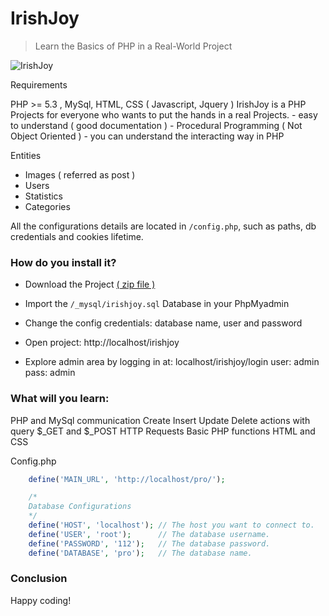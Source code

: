 # IrishJoy

<blockquote>
<p>Learn the Basics of PHP in a Real-World Project</p>
</blockquote>


![IrishJoy](https://raw.githubusercontent.com/ArditMustafaraj/IrishJoy/master/images/wiki_irishjoyz.png)

Requirements

PHP >= 5.3 , MySql, HTML, CSS ( Javascript, Jquery )
IrishJoy is a PHP Projects for everyone who wants to put the hands in a real Projects. 
	- easy to understand ( good documentation )
	- Procedural Programming ( Not Object Oriented ) - you can understand the interacting way in PHP
	
Entities
* Images ( referred as post )
* Users
* Statistics
* Categories

All the configurations details are located in <code>/config.php</code>, such as paths, db credentials and cookies lifetime.

### How do you install it?

* Download the Project [( zip file )](https://github.com/ArditMustafaraj/pro/archive/master.zip)
* Import the ```/_mysql/irishjoy.sql``` Database in your PhpMyadmin 
* Change the config credentials: database name, user and password
* Open project: http://localhost/irishjoy

* Explore admin area by logging in at: localhost/irishjoy/login
		user: admin
		pass: admin

### What will you learn:

PHP and MySql communication
Create Insert Update Delete actions with query
$_GET and $_POST HTTP Requests
Basic PHP functions
HTML and CSS 




Config.php
```php
	define('MAIN_URL', 'http://localhost/pro/');

	/*
	Database Configurations
	*/
	define('HOST', 'localhost'); // The host you want to connect to.
	define('USER', 'root');      // The database username.
	define('PASSWORD', '112');   // The database password. 
	define('DATABASE', 'pro');   // The database name.
```

### Conclusion


Happy coding!

